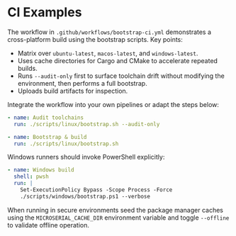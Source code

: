# CI Examples

The workflow in `.github/workflows/bootstrap-ci.yml` demonstrates a cross-platform build using the bootstrap scripts. Key points:

* Matrix over `ubuntu-latest`, `macos-latest`, and `windows-latest`.
* Uses cache directories for Cargo and CMake to accelerate repeated builds.
* Runs `--audit-only` first to surface toolchain drift without modifying the environment, then performs a full bootstrap.
* Uploads build artifacts for inspection.

Integrate the workflow into your own pipelines or adapt the steps below:

```yaml
- name: Audit toolchains
  run: ./scripts/linux/bootstrap.sh --audit-only

- name: Bootstrap & build
  run: ./scripts/linux/bootstrap.sh
```

Windows runners should invoke PowerShell explicitly:

```yaml
- name: Windows build
  shell: pwsh
  run: |
    Set-ExecutionPolicy Bypass -Scope Process -Force
    ./scripts/windows/bootstrap.ps1 --verbose
```

When running in secure environments seed the package manager caches using the `MICROSERIAL_CACHE_DIR` environment variable and toggle `--offline` to validate offline operation.

